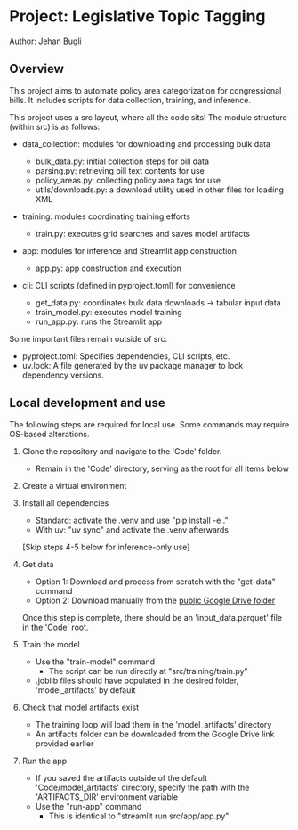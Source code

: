 # Project: Legislative Topic Tagging
Author: Jehan Bugli

## Overview

This project aims to automate policy area categorization for congressional bills.
It includes scripts for data collection, training, and inference.

This project uses a src layout, where all the code sits!
The module structure (within src) is as follows:

- data_collection: modules for downloading and processing bulk data
    - bulk_data.py: initial collection steps for bill data
    - parsing.py: retrieving bill text contents for use
    - policy_areas.py: collecting policy area tags for use
    - utils/downloads.py: a download utility used in other files for loading XML

- training: modules coordinating training efforts
    - train.py: executes grid searches and saves model artifacts

- app: modules for inference and Streamlit app construction
    - app.py: app construction and execution

- cli: CLI scripts (defined in pyproject.toml) for convenience
    - get_data.py: coordinates bulk data downloads -> tabular input data
    - train_model.py: executes model training
    - run_app.py: runs the Streamlit app

Some important files remain outside of src:

- pyproject.toml: Specifies dependencies, CLI scripts, etc.
- uv.lock: A file generated by the uv package manager to lock dependency versions.


## Local development and use

The following steps are required for local use.
Some commands may require OS-based alterations.

1. Clone the repository and navigate to the 'Code' folder.
    - Remain in the 'Code' directory, serving as the root for all items below

2. Create a virtual environment

3. Install all dependencies
    - Standard: activate the .venv and use "pip install -e ."
    - With uv: "uv sync" and activate the .venv afterwards

    [Skip steps 4-5 below for inference-only use]

4. Get data
    - Option 1: Download and process from scratch with the "get-data" command
    - Option 2: Download manually from the [public Google Drive folder](https://drive.google.com/drive/u/1/folders/1MgGqZCqIAeMek3NSPCm-LaztjbprP5ed)

    Once this step is complete, there should be an 'input_data.parquet' file in the 'Code' root.

5. Train the model
    - Use the "train-model" command
        - The script can be run directly at "src/training/train.py"
    - .joblib files should have populated in the desired folder, 'model_artifacts' by default

6. Check that model artifacts exist
    - The training loop will load them in the 'model_artifacts' directory
    - An artifacts folder can be downloaded from the Google Drive link provided earlier

7. Run the app
    - If you saved the artifacts outside of the default 'Code/model_artifacts' directory, specify the path with the 'ARTIFACTS_DIR' environment variable
    - Use the "run-app" command
        - This is identical to "streamlit run src/app/app.py"
